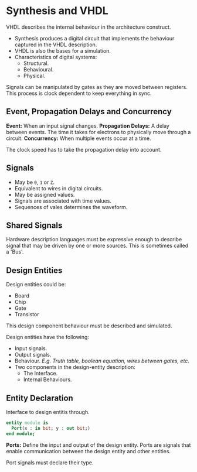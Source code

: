 # Synthesis and VHDL

VHDL describes the internal behaviour in the architecture construct.

- Synthesis produces a digital circuit that implements the behaviour captured in the VHDL description.
- VHDL is also the bases for a simulation.
- Characteristics of digital systems:
  - Structural.
  - Behavioural.
  - Physical.

Signals can be manipulated by gates as they are moved between registers. This process is clock dependent to keep everything in sync.

## Event, Propagation Delays and Concurrency
**Event:** When an input signal changes.
**Propagation Delays:** A delay between events. The time it takes for electrons to physically move through a circuit.
**Concurrency:** When multiple events occur at a time.

The clock speed has to take the propagation delay into account.

## Signals
- May be `0`, `1` or `Z`.
- Equivalent to wires in digital circuits.
- May be assigned values.
- Signals are associated with time values.
- Sequences of vales determines the waveform.

## Shared Signals
Hardware description languages must be expressive enough to describe signal that may be driven by one or more sources. This is sometimes called a 'Bus'.

## Design Entities
Design entities could be:
- Board
- Chip
- Gate
- Transistor

This design component behaviour must be described and simulated.

Design entities have the following:
- Input signals.
- Output signals.
- Behaviour. *E.g. Truth table, boolean equation, wires between gates, etc.*
- Two components in the design-entity description:
  - The Interface.
  - Internal Behaviours.

## Entity Declaration
Interface to design entitis through.

```VHDL
entity module is
  Port(x : in bit; y : out bit;)
end module;
```

**Ports:** Define the input and output of the design entity. Ports are signals that enable communication between the design entity and other entities.

Port signals must declare their type.
